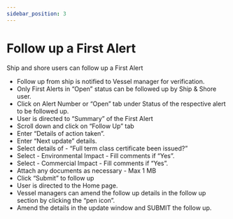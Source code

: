 ```yaml
---
sidebar_position: 3
---
```


# Follow up a First Alert

Ship and shore users can follow up a First Alert

- Follow up from ship is notified to Vessel manager for verification.
- Only First Alerts in “Open” status can be followed up by Ship & Shore user.
- Click on Alert Number or “Open” tab under Status of the respective alert to be followed up.
- User is directed to “Summary” of the First Alert
- Scroll down and click on “Follow Up” tab
- Enter “Details of action taken”.
- Enter “Next update” details.
- Select details of - “Full term class certificate been issued?”
- Select - Environmental Impact - Fill comments if “Yes”.
- Select - Commercial Impact - Fill comments if “Yes”.
- Attach any documents as necessary - Max 1 MB
- Click “Submit” to follow up
- User is directed to the Home page.
- Vessel managers can amend the follow up details in the follow up section by clicking the “pen icon”.
- Amend the details in the update window and SUBMIT the follow up.
